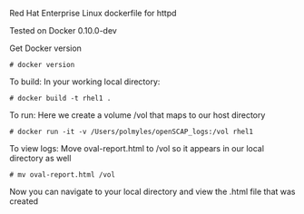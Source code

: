 Red Hat Enterprise Linux dockerfile for httpd

Tested on Docker 0.10.0-dev

Get Docker version

```
# docker version
```

To build:
In your working local directory:
```
# docker build -t rhel1 .
```

To run:
Here we create a volume /vol that maps to our host directory
```
# docker run -it -v /Users/polmyles/openSCAP_logs:/vol rhel1
```

To view logs:
Move oval-report.html to /vol so it appears in our local directory as well
```
# mv oval-report.html /vol
```
Now you can navigate to your local directory and view the .html file that was created

